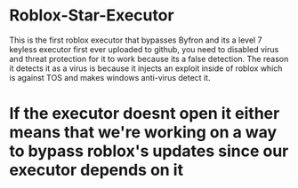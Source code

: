 # Roblox-Star-Executor
This is the first roblox executor that bypasses Byfron and its a level 7 keyless executor first ever uploaded to github, you need to disabled virus and threat protection for it to work because its a false detection.
The reason it detects it as a virus is because it injects an exploit inside of roblox which is against TOS and makes windows anti-virus detect it.
# If the executor doesnt open it either means that we're working on a way to bypass roblox's updates since our executor depends on it
